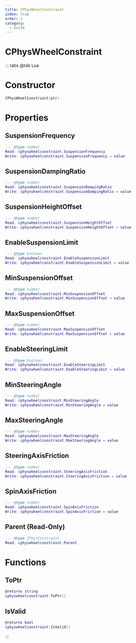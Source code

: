 ```yaml
---
title: CPhysWheelConstraint
index: true
order: 2
category:
  - Guide
---
```


# CPhysWheelConstraint

::: tabs
@tab Lua
# Constructor
```lua
CPhysWheelConstraint(ptr)
```
# Properties
## SuspensionFrequency 
```lua
--- @type number
Read: cphyswheelconstraint.SuspensionFrequency
Write: cphyswheelconstraint.SuspensionFrequency = value
```
## SuspensionDampingRatio 
```lua
--- @type number
Read: cphyswheelconstraint.SuspensionDampingRatio
Write: cphyswheelconstraint.SuspensionDampingRatio = value
```
## SuspensionHeightOffset 
```lua
--- @type number
Read: cphyswheelconstraint.SuspensionHeightOffset
Write: cphyswheelconstraint.SuspensionHeightOffset = value
```
## EnableSuspensionLimit 
```lua
--- @type boolean
Read: cphyswheelconstraint.EnableSuspensionLimit
Write: cphyswheelconstraint.EnableSuspensionLimit = value
```
## MinSuspensionOffset 
```lua
--- @type number
Read: cphyswheelconstraint.MinSuspensionOffset
Write: cphyswheelconstraint.MinSuspensionOffset = value
```
## MaxSuspensionOffset 
```lua
--- @type number
Read: cphyswheelconstraint.MaxSuspensionOffset
Write: cphyswheelconstraint.MaxSuspensionOffset = value
```
## EnableSteeringLimit 
```lua
--- @type boolean
Read: cphyswheelconstraint.EnableSteeringLimit
Write: cphyswheelconstraint.EnableSteeringLimit = value
```
## MinSteeringAngle 
```lua
--- @type number
Read: cphyswheelconstraint.MinSteeringAngle
Write: cphyswheelconstraint.MinSteeringAngle = value
```
## MaxSteeringAngle 
```lua
--- @type number
Read: cphyswheelconstraint.MaxSteeringAngle
Write: cphyswheelconstraint.MaxSteeringAngle = value
```
## SteeringAxisFriction 
```lua
--- @type number
Read: cphyswheelconstraint.SteeringAxisFriction
Write: cphyswheelconstraint.SteeringAxisFriction = value
```
## SpinAxisFriction 
```lua
--- @type number
Read: cphyswheelconstraint.SpinAxisFriction
Write: cphyswheelconstraint.SpinAxisFriction = value
```
## Parent (Read-Only)
```lua
--- @type CPhysConstraint
Read: cphyswheelconstraint.Parent
```
# Functions
## ToPtr
```lua
@returns string
cphyswheelconstraint:ToPtr()
```
## IsValid
```lua
@returns bool
cphyswheelconstraint:IsValid()
```

:::